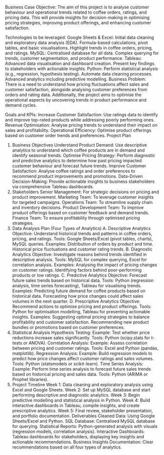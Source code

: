Business Case
Objective:
The aim of this project is to analyse customer behaviour and operational trends related to coffee orders, ratings, and pricing data. This will provide insights for decision-making in optimising pricing strategies, improving product offerings, and enhancing customer satisfaction.

Technologies to be leveraged:
Google Sheets & Excel:
Initial data cleaning and exploratory data analysis (EDA).
Formula-based calculations, pivot tables, and basic visualisations.
Highlight trends in coffee orders, pricing, and ratings.
MySQL:
Centralised database for all data.
Complex querying for trends, customer segmentation, and product performance.
Tableau:
Advanced data visualisation and dashboard creation.
Present key findings to stakeholders with actionable insights.
Python:
Perform statistical analysis (e.g., regression, hypothesis testing).
Automate data cleaning processes.
Advanced analytics including predictive modelling.
Business Problem:
There is a need to understand how pricing fluctuations affect sales and customer satisfaction, alongside analysing customer preferences from orders and rating data. Additionally, the project aims to optimise the operational aspects by uncovering trends in product performance and demand cycles.

Goals and KPIs:
Increase Customer Satisfaction: Use ratings data to identify and improve top-rated products while addressing poorly performing ones.
Revenue Optimisation: Analyse pricing trends to understand their impact on sales and profitability.
Operational Efficiency: Optimise product offerings based on customer order trends and preferences.
Project Plan
1. Business Objectives
Understand Product Demand: Use descriptive analytics to understand which coffee products are in demand and identify seasonal trends.
Optimise Pricing Strategy: Perform diagnostic and predictive analytics to determine how past pricing impacted customer behaviour and forecast future trends.
Improve Customer Satisfaction: Analyse coffee ratings and order preferences to recommend product improvements and promotions.
Data-Driven Decision-Making: Provide actionable insights to business stakeholders via comprehensive Tableau dashboards.
2. Stakeholders
Senior Management: For strategic decisions on pricing and product improvement.
Marketing Team: To leverage customer insights for targeted campaigns.
Operations Team: To streamline supply chain and inventory decisions.
Product Development Team: To improve product offerings based on customer feedback and demand trends.
Finance Team: To ensure profitability through optimised pricing strategies.
3. Data Analysis Plan (Four Types of Analytics)
A. Descriptive Analytics
Objective: Understand historical trends and patterns in coffee orders, pricing, and ratings.
Tools: Google Sheets/Excel (pivot tables, charts), MySQL queries.
Examples:
Distribution of orders by product and time.
Historical price fluctuations and customer rating trends.
B. Diagnostic Analytics
Objective: Investigate reasons behind trends identified in descriptive analysis.
Tools: MySQL for complex querying, Excel for correlation analysis.
Examples:
Analysing the impact of pricing changes on customer ratings.
Identifying factors behind poor-performing products or low ratings.
C. Predictive Analytics
Objective: Forecast future sales trends based on historical data.
Tools: Python (regression analysis, time series forecasting), Tableau for visualising trends.
Examples:
Predicting future demand for coffee products based on historical data.
Forecasting how price changes could affect sales volumes in the next quarter.
D. Prescriptive Analytics
Objective: Recommend actions to optimise pricing and product offerings.
Tools: Python for optimisation modelling, Tableau for presenting actionable insights.
Examples:
Suggesting optimal pricing strategies to balance profitability and customer satisfaction.
Recommending new product bundles or promotions based on customer preferences.
4. Statistical Analysis
Hypothesis Testing:
Example: Test whether price reductions increase sales significantly.
Tools: Python (scipy.stats for t-tests or ANOVA).
Correlation Analysis:
Example: Assess correlation between pricing and customer ratings.
Tools: Excel and Python (pandas, matplotlib).
Regression Analysis:
Example: Build regression models to predict how price changes affect customer ratings and sales volumes.
Tools: Python (statsmodels or scikit-learn).
Time Series Analysis:
Example: Perform time series analysis to forecast future sales trends based on historical pricing and sales data.
Tools: Python (ARIMA or Prophet libraries).
5. Project Timeline
Week 1: Data cleaning and exploratory analysis using Excel and Google Sheets.
Week 2: Set up MySQL database and start performing descriptive and diagnostic analytics.
Week 3: Begin predictive modelling and statistical analysis in Python.
Week 4: Build interactive dashboards in Tableau, compile insights, and create prescriptive analytics.
Week 5: Final review, stakeholder presentation, and portfolio documentation.
Deliverables
Cleaned Data: Using Google Sheets/Excel and Python.
SQL Database: Centralised MySQL database for querying.
Statistical Reports: Python-generated analysis with visuals (regression models, correlation analysis).
Interactive Dashboards: Tableau dashboards for stakeholders, displaying key insights and actionable recommendations.
Business Insights Documentation: Clear recommendations based on all four types of analytics.
